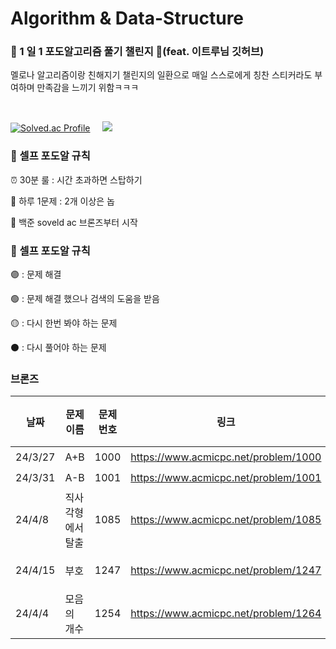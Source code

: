 # Algorithm & Data-Structure
### 🍇 1 일 1 포도알고리즘 풀기 챌린지 🍇(feat. 이트루님 깃허브)
멜로나 알고리즘이랑 친해지기 챌린지의 일환으로 매일 스스로에게 칭찬 스티커라도 부여하며 만족감을 느끼기 위함ㅋㅋㅋ

</br>

[![Solved.ac Profile](http://mazassumnida.wtf/api/generate_badge?boj=prettylee620)](https://solved.ac/prettylee620) &nbsp; &nbsp;
<img src="http://mazandi.herokuapp.com/api?handle=prettylee620&theme=warm"/>

### 📌 셀프 포도알 규칙
⏰ 30분 룰 : 시간 초과하면 스탑하기

📝 하루 1문제 : 2개 이상은 놉 

🚀 백준 soveld ac 브론즈부터 시작


### 📌 셀프 포도알 규칙
🟣 : 문제 해결 

🟢 : 문제 해결 했으나 검색의 도움을 받음

🟡 : 다시 한번 봐야 하는 문제

⚫️ : 다시 풀어야 하는 문제

### 브론즈
| 날짜 | 문제 이름 | 문제번호 | 링크 | 스티커 |
| ----- | ------ | ----- |----- | ----- |
| 24/3/27  | A+B | 1000 | https://www.acmicpc.net/problem/1000 | 🟣 |
| 24/3/31 | A-B | 1001 | https://www.acmicpc.net/problem/1001 | 🟣 |
| 24/4/8 | 직사각형에서 탈출 | 1085 | https://www.acmicpc.net/problem/1085 | 🟢 |
| 24/4/15 | 부호 | 1247 | https://www.acmicpc.net/problem/1247| 🟢, 🟡|
| 24/4/4 | 모음의 개수 | 1254 | https://www.acmicpc.net/problem/1264 | 🟣 |
